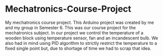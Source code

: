 # Mechatronics-Course-Project
My mechatronics course project.
This Arduino project was created by me and my group in Semester 6. 
This was our course project for the mechatronics subject.
In our project we control the temperature of a wooden block using temperature sensor, fan and an incandescent bulb.
We also had in mind using PID algorithm to strictly restrict the temperature to a fixed single point
but, due to shortage of time we had to scrap that idea. 
